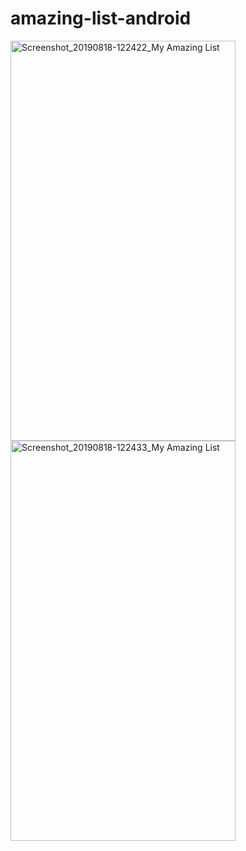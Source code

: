 # amazing-list-android

<a data-flickr-embed="true"  href="https://www.flickr.com/photos/183596145@N03/48563807127/in/dateposted/" title="Screenshot_20190818-122422_My Amazing List"><img src="https://live.staticflickr.com/65535/48563807127_488212ffa5_z.jpg" width="360" height="640" alt="Screenshot_20190818-122422_My Amazing List"></a>
<a data-flickr-embed="true"  href="https://www.flickr.com/photos/183596145@N03/48563807042/in/dateposted/" title="Screenshot_20190818-122433_My Amazing List"><img src="https://live.staticflickr.com/65535/48563807042_cd7acab879_z.jpg" width="360" height="640" alt="Screenshot_20190818-122433_My Amazing List"></a>
